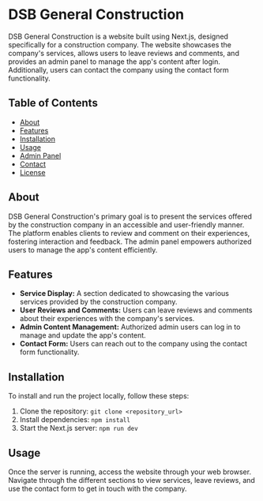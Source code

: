 # DSB General Construction

DSB General Construction is a website built using Next.js, designed specifically for a construction company. The website showcases the company's services, allows users to leave reviews and comments, and provides an admin panel to manage the app's content after login. Additionally, users can contact the company using the contact form functionality.

## Table of Contents

- [About](#about)
- [Features](#features)
- [Installation](#installation)
- [Usage](#usage)
- [Admin Panel](#admin-panel)
- [Contact](#contact)
- [License](#license)

## About

DSB General Construction's primary goal is to present the services offered by the construction company in an accessible and user-friendly manner. The platform enables clients to review and comment on their experiences, fostering interaction and feedback. The admin panel empowers authorized users to manage the app's content efficiently.

## Features

- **Service Display:** A section dedicated to showcasing the various services provided by the construction company.
- **User Reviews and Comments:** Users can leave reviews and comments about their experiences with the company's services.
- **Admin Content Management:** Authorized admin users can log in to manage and update the app's content.
- **Contact Form:** Users can reach out to the company using the contact form functionality.

## Installation

To install and run the project locally, follow these steps:

1. Clone the repository: `git clone <repository_url>`
2. Install dependencies: `npm install`
3. Start the Next.js server: `npm run dev`

## Usage

Once the server is running, access the website through your web browser. Navigate through the different sections to view services, leave reviews, and use the contact form to get in touch with the company.
